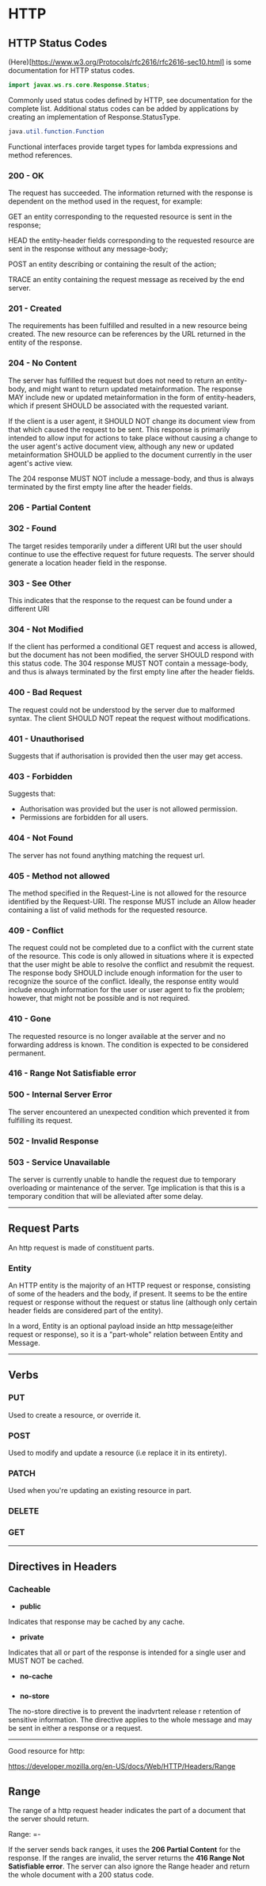# HTTP

## HTTP Status Codes

(Here)[https://www.w3.org/Protocols/rfc2616/rfc2616-sec10.html] is some documentation for HTTP status codes.

```Java
import javax.ws.rs.core.Response.Status;
```

Commonly used status codes defined by HTTP, see documentation for the complete list. Additional status codes can be added by applications by creating an implementation of Response.StatusType.

```Java
java.util.function.Function
```

Functional interfaces provide target types for lambda expressions and method references.

### 200 - OK

The request has succeeded. The information returned with the response is dependent on the method used in the request, for example:

GET an entity corresponding to the requested resource is sent in the response;

HEAD the entity-header fields corresponding to the requested resource are sent in the response without any message-body;

POST an entity describing or containing the result of the action;

TRACE an entity containing the request message as received by the end server.

### 201 - Created

The requirements has been fulfilled and resulted in a new resource being created. The new resource can be references by the URL returned in the entity of the response.

### 204 - No Content

The server has fulfilled the request but does not need to return an entity-body, and might want to return updated metainformation. The response MAY include new or updated metainformation in the form of entity-headers, which if present SHOULD be associated with the requested variant.

If the client is a user agent, it SHOULD NOT change its document view from that which caused the request to be sent. This response is primarily intended to allow input for actions to take place without causing a change to the user agent's active document view, although any new or updated metainformation SHOULD be applied to the document currently in the user agent's active view.

The 204 response MUST NOT include a message-body, and thus is always terminated by the first empty line after the header fields.

### 206 - Partial Content

### 302 - Found

The target resides temporarily under a different URI but the user should continue to use the effective request for future requests. The server should generate a location header field in the response.

### 303 - See Other

This indicates that the response to the request can be found under a different URI

### 304 - Not Modified

If the client has performed a conditional GET request and access is allowed, but the document has not been modified, the server SHOULD respond with this status code. The 304 response MUST NOT contain a message-body, and thus is always terminated by the first empty line after the header fields.

### 400 - Bad Request

The request could not be understood by the server due to malformed syntax. The client SHOULD NOT repeat the request without modifications.

### 401 - Unauthorised

Suggests that if authorisation is provided then the user may get access.

### 403 - Forbidden

Suggests that:

* Authorisation was provided but the user is not allowed permission.
* Permissions are forbidden for all users.

### 404 - Not Found

The server has not found anything matching the request url.

### 405 - Method not allowed

The method specified in the Request-Line is not allowed for the resource identified by the Request-URI. The response MUST include an Allow header containing a list of valid methods for the requested resource.

### 409 - Conflict

The request could not be completed due to a conflict with the current state of the resource. This code is only allowed in situations where it is expected that the user might be able to resolve the conflict and resubmit the request. The response body SHOULD include enough information for the user to recognize the source of the conflict. Ideally, the response entity would include enough information for the user or user agent to fix the problem; however, that might not be possible and is not required.

### 410 - Gone

The requested resource is no longer available at the server and no forwarding address is known. The condition is expected to be considered permanent.

### 416 - Range Not Satisfiable error

### 500 - Internal Server Error

The server encountered an unexpected condition which prevented it from fulfilling its request.

### 502 - Invalid Response

### 503 - Service Unavailable

The server is currently unable to handle the request due to temporary overloading or maintenance of the server. Tge implication is that this is a temporary condition that will be alleviated after some delay.

---


## Request Parts

An http request is made of constituent parts.

### Entity

An HTTP entity is the majority of an HTTP request or response, consisting of some of the headers and the body, if present. It seems to be the entire request or response without the request or status line (although only certain header fields are considered part of the entity).

In a word, Entity is an optional payload inside an http message(either request or response), so it is a "part-whole" relation between Entity and Message.


---


## Verbs

### PUT

Used to create a resource, or override it.

### POST

Used to modify and update a resource (i.e replace it in its entirety).

### PATCH

Used when you're updating an existing resource in part.

### DELETE

### GET


---


## Directives in Headers

### Cacheable

* **public**

Indicates that response may be cached by any cache.

* **private**

Indicates that all or part of the response is intended for a single user and MUST NOT be cached.

* **no-cache**

###

* **no-store**

The no-store directive is to prevent the inadvrtent release r retention of sensitive information. The directive applies to the whole message and may be sent in either a response or a request.



---

Good resource for http:

https://developer.mozilla.org/en-US/docs/Web/HTTP/Headers/Range

## Range

The range of a http request header indicates the part of a document that the server should return.

Range: <unit>=<range-start>-

If the server sends back ranges, it uses the **206 Partial Content** for the response. If the ranges are invalid, the server returns the **416 Range Not Satisfiable error**. The server can also ignore the Range header and return the whole document with a 200 status code.
